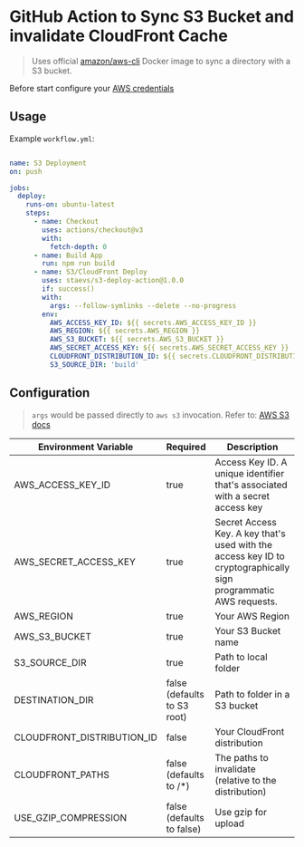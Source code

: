 # GitHub Action to Sync S3 Bucket and invalidate CloudFront Cache

> Uses official [amazon/aws-cli](https://hub.docker.com/r/amazon/aws-cli) Docker image to sync a directory with a S3 bucket.

Before start configure your [AWS credentials](https://docs.aws.amazon.com/cli/latest/userguide/cli-configure-quickstart.html#cli-configure-quickstart-creds-create)

## Usage

Example `workflow.yml`:

```yaml

name: S3 Deployment
on: push

jobs:
  deploy:
    runs-on: ubuntu-latest
    steps:
      - name: Checkout
        uses: actions/checkout@v3
        with:
          fetch-depth: 0
      - name: Build App
        run: npm run build
      - name: S3/CloudFront Deploy
        uses: staevs/s3-deploy-action@1.0.0
        if: success()
        with:
          args: --follow-symlinks --delete --no-progress
        env:
          AWS_ACCESS_KEY_ID: ${{ secrets.AWS_ACCESS_KEY_ID }}
          AWS_REGION: ${{ secrets.AWS_REGION }}
          AWS_S3_BUCKET: ${{ secrets.AWS_S3_BUCKET }}
          AWS_SECRET_ACCESS_KEY: ${{ secrets.AWS_SECRET_ACCESS_KEY }}
          CLOUDFRONT_DISTRIBUTION_ID: ${{ secrets.CLOUDFRONT_DISTRIBUTION_ID }}
          S3_SOURCE_DIR: 'build'
```

## Configuration

> `args` would be passed directly to `aws s3` invocation. Refer to: [AWS S3 docs](https://docs.aws.amazon.com/cli/latest/userguide/cli-services-s3.html)

| Environment Variable       | Required                    | Description                                                                                                      | 
|----------------------------|-----------------------------|------------------------------------------------------------------------------------------------------------------|
| AWS_ACCESS_KEY_ID          | true                        | Access Key ID. A unique identifier that's associated with a secret access key                                    |
| AWS_SECRET_ACCESS_KEY      | true                        | Secret Access Key. A key that's used with the access key ID to cryptographically sign programmatic AWS requests. |
| AWS_REGION                 | true                        | Your AWS Region                                                                                                  |
| AWS_S3_BUCKET              | true                        | Your S3 Bucket name                                                                                              |
| S3_SOURCE_DIR              | true                        | Path to local folder                                                                                             |
| DESTINATION_DIR            | false (defaults to S3 root) | Path to folder in a S3 bucket                                                                                    |
| CLOUDFRONT_DISTRIBUTION_ID | false                       | Your CloudFront distribution                                                                                     |
| CLOUDFRONT_PATHS           | false (defaults to /*)      | The paths to invalidate (relative to the distribution)                                                           |
| USE_GZIP_COMPRESSION       | false (defaults to false)   | Use gzip for upload                                                                                              |
